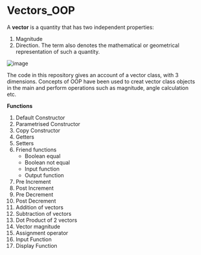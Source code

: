 # Vectors_OOP

A **vector** is a quantity that has two independent properties: 
1. Magnitude
2. Direction. 
The term also denotes the mathematical or geometrical representation of such a quantity.

![image](https://user-images.githubusercontent.com/76726810/172097096-56828214-39ce-4499-828d-2f15c16ef0aa.png)

The code in this repository gives an account of a vector class, with 3 dimensions.
Concepts of OOP have been used to creat vector class objects in the main and perform operations such as magnitude, angle calculation etc.

**Functions**
1. Default Constructor
2. Parametrised Constructor 
3. Copy Constructor
4. Getters 
5. Setters
6. Friend functions
   - Boolean equal
   - Boolean not equal
   - Input function
   - Output function
7. Pre Increment
8. Post Increment
9. Pre Decrement
10. Post Decrement
11. Addition of vectors
12. Subtraction of vectors
13. Dot Product of 2 vectors
14. Vector magnitude
15. Assignment operator
16. Input Function
17. Display Function

